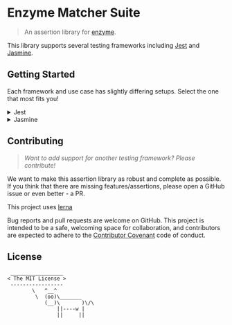 # Enzyme Matcher Suite
> An assertion library for [enzyme](https://github.com/airbnb/enzyme/).

This library supports several testing frameworks including [Jest](https://github.com/facebook/jest) and [Jasmine](http://jasmine.github.io/).

## Getting Started

Each framework and use case has slightly differing setups. Select the one that most fits you!

<details><summary>Jest</summary><p>
  
[jest-enzyme](/packages/jest-enzyme/README.md)
[jest-environment-enzyme](/packages/jest-environment-enzyme/README.md)
[eslint-config-jest-enzyme](/packages/eslint-config-jest-enzyme/README.md)
  
</p></details>

<details><summary>Jasmine</summary><p>
  
[jasmine-enzyme](/packages/jasmine-enzyme/README.md)
  
</p></details>

## Contributing

> _Want to add support for another testing framework? Please contribute!_

We want to make this assertion library as robust and complete as possible. If you think that there are missing features/assertions, please open a GitHub issue or even better - a PR.

This project uses [lerna](https://github.com/lerna/lerna)

Bug reports and pull requests are welcome on GitHub. This project is intended to be a safe, welcoming space for collaboration, and contributors are expected to adhere to the [Contributor Covenant](http://contributor-covenant.org/) code of conduct.

## License

```
 _________________
< The MIT License >
 -----------------
        \   ^__^
         \  (oo)\_______
            (__)\       )\/\
                ||----w |
                ||     ||
```

